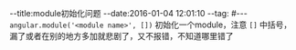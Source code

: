 --title:module初始化问题
--date:2016-01-04 12:01:10
--tag:
#---
`angular.module('<module name>', [])` 初始化一个module，注意 `[]` 中括号，漏了或者在别的地方多加就悲剧了，又不报错，不知道哪里错了
